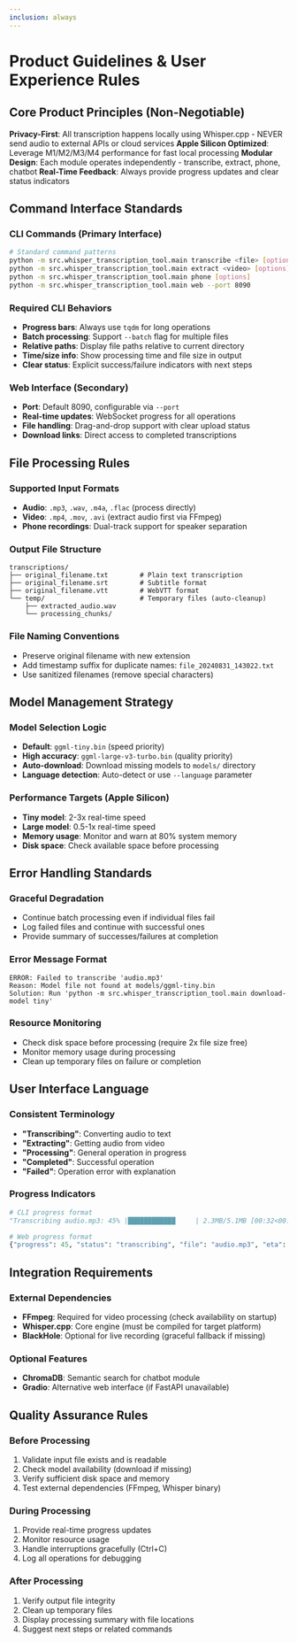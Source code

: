 ```yaml
---
inclusion: always
---
```


# Product Guidelines & User Experience Rules

## Core Product Principles (Non-Negotiable)

**Privacy-First**: All transcription happens locally using Whisper.cpp - NEVER send audio to external APIs or cloud services
**Apple Silicon Optimized**: Leverage M1/M2/M3/M4 performance for fast local processing
**Modular Design**: Each module operates independently - transcribe, extract, phone, chatbot
**Real-Time Feedback**: Always provide progress updates and clear status indicators

## Command Interface Standards

### CLI Commands (Primary Interface)
```bash
# Standard command patterns
python -m src.whisper_transcription_tool.main transcribe <file> [options]
python -m src.whisper_transcription_tool.main extract <video> [options]
python -m src.whisper_transcription_tool.main phone [options]
python -m src.whisper_transcription_tool.main web --port 8090
```

### Required CLI Behaviors
- **Progress bars**: Always use `tqdm` for long operations
- **Batch processing**: Support `--batch` flag for multiple files
- **Relative paths**: Display file paths relative to current directory
- **Time/size info**: Show processing time and file size in output
- **Clear status**: Explicit success/failure indicators with next steps

### Web Interface (Secondary)
- **Port**: Default 8090, configurable via `--port`
- **Real-time updates**: WebSocket progress for all operations
- **File handling**: Drag-and-drop support with clear upload status
- **Download links**: Direct access to completed transcriptions

## File Processing Rules

### Supported Input Formats
- **Audio**: `.mp3`, `.wav`, `.m4a`, `.flac` (process directly)
- **Video**: `.mp4`, `.mov`, `.avi` (extract audio first via FFmpeg)
- **Phone recordings**: Dual-track support for speaker separation

### Output File Structure
```
transcriptions/
├── original_filename.txt        # Plain text transcription
├── original_filename.srt        # Subtitle format
├── original_filename.vtt        # WebVTT format
└── temp/                        # Temporary files (auto-cleanup)
    ├── extracted_audio.wav
    └── processing_chunks/
```

### File Naming Conventions
- Preserve original filename with new extension
- Add timestamp suffix for duplicate names: `file_20240831_143022.txt`
- Use sanitized filenames (remove special characters)

## Model Management Strategy

### Model Selection Logic
- **Default**: `ggml-tiny.bin` (speed priority)
- **High accuracy**: `ggml-large-v3-turbo.bin` (quality priority)
- **Auto-download**: Download missing models to `models/` directory
- **Language detection**: Auto-detect or use `--language` parameter

### Performance Targets (Apple Silicon)
- **Tiny model**: 2-3x real-time speed
- **Large model**: 0.5-1x real-time speed
- **Memory usage**: Monitor and warn at 80% system memory
- **Disk space**: Check available space before processing

## Error Handling Standards

### Graceful Degradation
- Continue batch processing even if individual files fail
- Log failed files and continue with successful ones
- Provide summary of successes/failures at completion

### Error Message Format
```
ERROR: Failed to transcribe 'audio.mp3'
Reason: Model file not found at models/ggml-tiny.bin
Solution: Run 'python -m src.whisper_transcription_tool.main download-model tiny'
```

### Resource Monitoring
- Check disk space before processing (require 2x file size free)
- Monitor memory usage during processing
- Clean up temporary files on failure or completion

## User Interface Language

### Consistent Terminology
- **"Transcribing"**: Converting audio to text
- **"Extracting"**: Getting audio from video
- **"Processing"**: General operation in progress
- **"Completed"**: Successful operation
- **"Failed"**: Operation error with explanation

### Progress Indicators
```python
# CLI progress format
"Transcribing audio.mp3: 45% |████████████     | 2.3MB/5.1MB [00:32<00:18, 150kB/s]"

# Web progress format
{"progress": 45, "status": "transcribing", "file": "audio.mp3", "eta": "00:18"}
```

## Integration Requirements

### External Dependencies
- **FFmpeg**: Required for video processing (check availability on startup)
- **Whisper.cpp**: Core engine (must be compiled for target platform)
- **BlackHole**: Optional for live recording (graceful fallback if missing)

### Optional Features
- **ChromaDB**: Semantic search for chatbot module
- **Gradio**: Alternative web interface (if FastAPI unavailable)

## Quality Assurance Rules

### Before Processing
1. Validate input file exists and is readable
2. Check model availability (download if missing)
3. Verify sufficient disk space and memory
4. Test external dependencies (FFmpeg, Whisper binary)

### During Processing
1. Provide real-time progress updates
2. Monitor resource usage
3. Handle interruptions gracefully (Ctrl+C)
4. Log all operations for debugging

### After Processing
1. Verify output file integrity
2. Clean up temporary files
3. Display processing summary with file locations
4. Suggest next steps or related commands